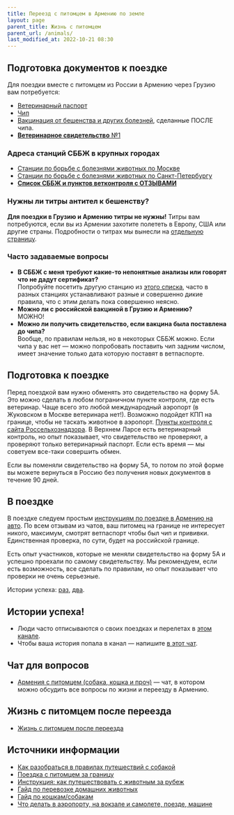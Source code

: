 ```yaml
---
title: Переезд с питомцем в Армению по земле
layout: page
parent_title: Жизнь с питомцем
parent_url: /animals/
last_modified_at: 2022-10-21 08:30
---
```


## Подготовка документов к поездке

Для поездки вместе с питомцем из России в Армению через Грузию вам потребуется:

- [Ветеринарный паспорт](documents.md#vetpassport)
- [Чип](documents.md#chip)
- [Вакцинация от бешенства и других болезней](documents.md#vaccines), сделанные ПОСЛЕ чипа.
- [**Ветеринарное свидетельство** №1](documents.md#certificates)

### Адреса станций СББЖ в крупных городах

- [Станции по борьбе с болезнями животных по Москве](http://mosobvet.ru/departament/)
- [Станции по борьбе с болезнями животных по Санкт-Петербургу](http://www.spbvet.ru/structure/stationall/)
- **[Список СББЖ и пунктов ветконтроля с ОТЗЫВАМИ](https://docs.google.com/spreadsheets/d/1wRx7hnck4QOV97gTzuVUp_jLBAr-gwIAeJJ5II8aQjc/edit#gid=0)**

### Нужны ли титры антител к бешенству?

**Для поездки в Грузию и Армению титры не нужны!** Титры вам потребуются, если вы из Армении захотите полететь в Европу,
США или другие страны. Подробности о титрах мы вынесли на [отдельную страницу](rabies-titers.md).

### Часто задаваемые вопросы

- **В СББЖ с меня требуют какие-то непонятные анализы или говорят что не дадут сертификат?**<br>
  Попробуйте посетить другую станцию из [этого списка](https://docs.google.com/spreadsheets/d/1wRx7hnck4QOV97gTzuVUp_jLBAr-gwIAeJJ5II8aQjc/edit#gid=0),
  часто в разных станциях устанавливают разные и совершенно дикие правила, что с этим делать пока совершенно неясно.
- **Можно ли с российской вакциной в Грузию и Армению?**<br>
  МОЖНО!
- **Можно ли получить свидетельство, если вакцина была поставлена до чипа?**<br>
  Вообще, по правилам нельзя, но в некоторых СББЖ можно. Если чипа у вас нет — можно попробовать поставить чип задним числом,
  имеет значение только дата которую поставят в ветпаспорте.

## Подготовка к поездке

Перед поездкой вам нужно обменять это свидетельство на форму 5А. Это можно сделать в любом
пограничном пункте контроля, где есть ветеринар. Чаще всего это любой международный аэропорт
(в Жуковском в Москве ветеринара нет!). Возможно подойдет КПП на границе, чтобы не таскать животное в аэропорт.
[Пункты контроля с сайта Россельхознадзора](https://fsvps.gov.ru/ru/structure/pp). В Верхнем Ларсе есть ветеринарный
контроль, но опыт показывает, что свидетельство не проверяют, а проверяют только ветеринарный паспорт. Если есть время —
мы советуем все-таки совершить обмен.

Если вы поменяли свидетельство на форму 5А, то потом по этой форме вы можете вернуться в Россию без получения новых
документов в течение 90 дней.

## В поездке

В поездке следуем простым [инструкциям по поездке в Армению на авто](../moving/by-car.md). По всем отзывам из чатов, ваш
питомец на границе не интересует никого, максимум, смотрят ветпаспорт чтобы был чип и прививки. Единственная проверка,
по сути, будет на российской границе.

Есть опыт участников, которые не меняли свидетельство на форму 5А и успешно проехали по самому свидетельству.
Мы рекомендуем, если есть возможность, все сделать по правилам, но опыт показывает что проверки не очень серьезные.

Истории успеха: [раз](/files/animals-georgia-story-1.png), [два](/files/animals-georgia-story-2.png).

## Истории успеха!

- Люди часто отписываются о своих поездках и перелетах в [этом канале](https://t.me/rabbitsleavingrussia).
- Чтобы ваша история попала в канал — напишите [в этот чат](https://t.me/+Cm_ikyupPDQ4ZDdi).

## Чат для вопросов

- [Армения с питомцем (собака, кошка и проч)](https://t.me/armenia_pets) — чат, в котором можно обсудить все вопросы
  по жизни и переезду в Армению.

## Жизнь с питомцем после переезда

- [Жизнь с питомцем после переезда](index.md)

## Источники информации

- [Как разобраться в правилах путешествий с собакой](https://bavarian-hound.com/trips/documents.html)
- [Поездка с питомцем за границу](https://lapka-app.notion.site/96d6675eb113425e959fc7a08e8ce56d)
- [Инструкция: как путешествовать с животным за рубеж](https://fsvps.gov.ru/ru/ehksport-import/dlya-vladelcev-zhivotnyh/instrukciya)
- [Гайд по перевозке домашних животных](https://app.simplenote.com/p/8m020X)
- [Гайд по кошкам/собакам](https://docs.google.com/document/d/11rGMd9-e0LQL-VJyiDuVLjdosSIQl1QlHDPxwIX6O6o/edit#heading=h.9ht2i1bssg39)
- [Что делать в аэропорту, на вокзале и самолете, поезде, машине](https://app.simplenote.com/p/YvhJgj)
